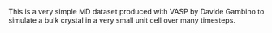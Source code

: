 This is a very simple MD dataset produced with VASP by Davide Gambino to simulate a bulk crystal in a very small unit cell over many timesteps.
